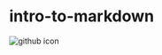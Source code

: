 # intro-to-markdown
![github icon](https://www.google.com/url?sa=i&url=https%3A%2F%2Fstock.adobe.com%2Fimages%2Fgithub-logo-vector-icon%2F250305943&psig=AOvVaw2Yco8pyKps_KY_KF38onCJ&ust=1723038416702000&source=images&cd=vfe&opi=89978449&ved=0CBEQjRxqFwoTCPDLtK_A4IcDFQAAAAAdAAAAABAJ)

